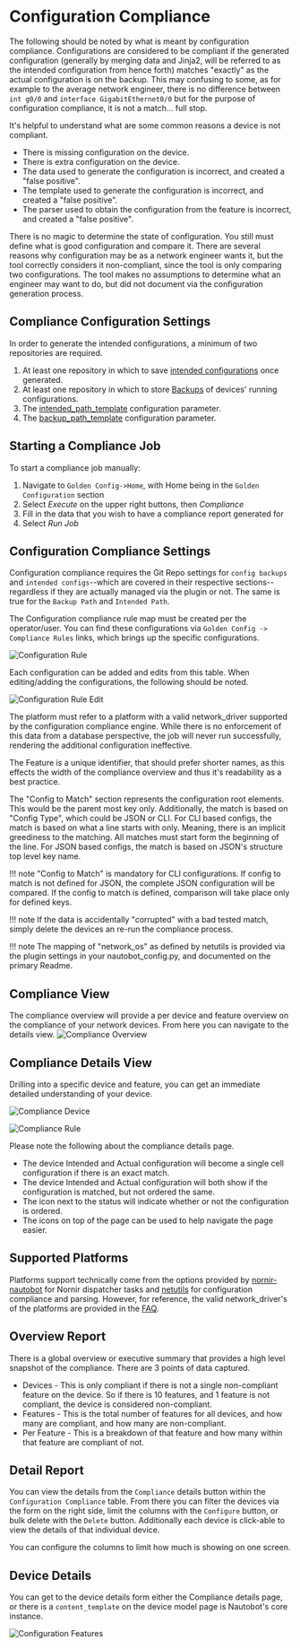 # Configuration Compliance

The following should be noted by what is meant by configuration compliance. Configurations are considered to be compliant if the generated configuration
(generally by merging data and Jinja2, will be referred to as the intended configuration from hence forth) matches "exactly" as the actual configuration is
on the backup. This may confusing to some, as for example to the average network engineer, there is no difference between `int g0/0` and
`interface GigabitEthernet0/0` but for the purpose of configuration compliance, it is not a match... full stop.

It's helpful to understand what are some common reasons a device is not compliant.

* There is missing configuration on the device.
* There is extra configuration on the device.
* The data used to generate the configuration is incorrect, and created a "false positive".
* The template used to generate the configuration is incorrect, and created a "false positive".
* The parser used to obtain the configuration from the feature is incorrect, and created a "false positive".

There is no magic to determine the state of configuration. You still must define what is good configuration and compare it. There are several reasons why
configuration may be as a network engineer wants it, but the tool correctly considers it non-compliant, since the tool is only comparing two configurations.
The tool makes no assumptions to determine what an engineer may want to do, but did not document via the configuration generation process.

## Compliance Configuration Settings

In order to generate the intended configurations, a minimum of two repositories are required.

1. At least one repository in which to save [intended configurations](./app_use_cases.md#git-settings) once generated.
2. At least one repository in which to store [Backups](./app_use_cases.md#git-settings) of devices' running configurations.
3. The [intended_path_template](./app_use_cases.md#application-settings) configuration parameter.
4. The [backup_path_template](./app_use_cases.md#application-settings) configuration parameter.

## Starting a Compliance Job

To start a compliance job manually:

1. Navigate to `Golden Config->Home`, with Home being in the `Golden Configuration` section
2. Select _Execute_ on the upper right buttons, then _Compliance_
3. Fill in the data that you wish to have a compliance report generated for
4. Select _Run Job_

## Configuration Compliance Settings

Configuration compliance requires the Git Repo settings for `config backups` and `intended configs`--which are covered in their respective sections--regardless if they are actually managed via the plugin or not. The same is true for the `Backup Path` and `Intended Path`.

The Configuration compliance rule map must be created per the operator/user. You can find these configurations via `Golden Config -> Compliance Rules`
links, which brings up the specific configurations.

![Configuration Rule](../images/navigate-compliance-rules.png)

Each configuration can be added and edits from this table. When editing/adding the configurations, the following should be noted.

![Configuration Rule Edit](../images/ss_compliance-rule.png)

The platform must refer to a platform with a valid network_driver supported by the configuration compliance engine. While there is no enforcement of this data from
a database perspective, the job will never run successfully, rendering the additional configuration ineffective.

The Feature is a unique identifier, that should prefer shorter names, as this effects the width of the compliance overview and thus it's readability as a
best practice.

The "Config to Match" section represents the configuration root elements. This would be the parent most key only. Additionally, the match is based on
"Config Type", which could be JSON or CLI. For CLI based configs, the match is based on what a line starts with only. Meaning, there is an implicit greediness to the matching. All matches must start form the beginning of the line.
For JSON based configs, the match is based on JSON's structure top level key name.

!!! note
    "Config to Match" is mandatory for CLI configurations. If config to match is not defined for JSON, the complete JSON configuration will be compared. If the config to match is defined, comparison will take place only for defined keys.

!!! note
    If the data is accidentally "corrupted" with a bad tested match, simply delete the devices an re-run the compliance process.

!!! note
    The mapping of "network_os" as defined by netutils is provided via the plugin settings in your nautobot_config.py, and documented on the primary Readme.

## Compliance View

The compliance overview will provide a per device and feature overview on the compliance of your network devices. From here you can navigate to the details view.
![Compliance Overview](../images/ss_compliance-overview.png)

## Compliance Details View

Drilling into a specific device and feature, you can get an immediate detailed understanding of your device.

![Compliance Device](../images/device-compliance.png)

![Compliance Rule](../images/compliance-rule-detail.png)

Please note the following about the compliance details page.

* The device Intended and Actual configuration will become a single cell configuration if there is an exact match.
* The device Intended and Actual configuration will both show if the configuration is matched, but not ordered the same.
* The icon next to the status will indicate whether or not the configuration is ordered.
* The icons on top of the page can be used to help navigate the page easier.

## Supported Platforms

Platforms support technically come from the options provided by [nornir-nautobot](https://github.com/nautobot/nornir-nautobot) for Nornir dispatcher tasks and
[netutils](https://github.com/networktocode/netutils) for configuration compliance and parsing. However, for reference, the valid network_driver's of the platforms are
provided in the [FAQ](./app_faq).

## Overview Report

There is a global overview or executive summary that provides a high level snapshot of the compliance. There are 3 points of data captured.

* Devices - This is only compliant if there is not a single non-compliant feature on the device. So if there is 10 features, and 1 feature is not compliant, the device is considered non-compliant.
* Features - This is the total number of features for all devices, and how many are compliant, and how many are non-compliant.
* Per Feature - This is a breakdown of that feature and how many within that feature are compliant of not.

## Detail Report

You can view the details from the `Compliance` details button within the `Configuration Compliance` table. From there you can filter the devices via the
form on the right side, limit the columns with the `Configure` button, or bulk delete with the `Delete` button. Additionally each device is click-able to view
the details of that individual device.

You can configure the columns to limit how much is showing on one screen.

## Device Details

You can get to the device details form either the Compliance details page, or there is a `content_template` on the device model page is Nautobot's core instance.

![Configuration Features](../images/device-compliance.png)
